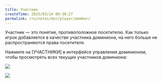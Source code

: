 ```yaml
---
title: Участник
createTime: 2025/03/14 09:30:27
permalink: /ru/notes/doc/player/member/
---
```


Участник — это понятие, противоположное посетителю. Как только игрок добавляется в качестве участника доминиона, на него больше не распространяются права посетителя.

Нажмите на [УЧАСТНИКИ] в интерфейсе управления доминионом, чтобы просмотреть всех текущих участников доминиона:

![](/player/member/1.png)

![](/player/member/2.png)
